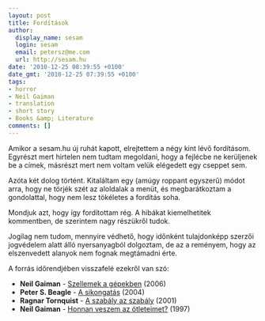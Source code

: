 ```yaml
---
layout: post
title: Fordítások
author:
  display_name: sesam
  login: sesam
  email: petersz@me.com
  url: http://sesam.hu
date: '2010-12-25 08:39:55 +0100'
date_gmt: '2010-12-25 07:39:55 +0100'
tags:
- horror
- Neil Gaiman
- translation
- short story
- Books &amp; Literature
comments: []
---
```


Amikor a sesam.hu új ruhát kapott, elrejtettem a négy kint lévő fordításom. Egyrészt mert hirtelen nem tudtam megoldani, hogy a fejlécbe ne kerüljenek be a címek, másrészt mert nem voltam velük elégedett egy cseppet sem.

Azóta két dolog történt. Kitaláltam egy (amúgy roppant egyszerű) módot arra, hogy ne törjék szét az aloldalak a menüt, és megbarátkoztam a gondolattal, hogy nem lesz tökéletes a fordítás soha.

Mondjuk azt, hogy így fordítottam rég. A hibákat kiemelhetitek kommentben, de szerintem nagy részükről tudok.

Jogilag nem tudom, mennyire védhető, hogy időnként tulajdonképp szerzői jogvédelem alatt álló nyersanyagból dolgoztam, de az a reményem, hogy az elszenvedett alanyok nem fognak megtámadni érte.

A forrás időrendjében visszafelé ezekről van szó:

  * **Neil Gaiman** \- [Szellemek a gépekben](http://sesam.hu/archives/neil-gaiman-szellemek-a-gepekben) (2006)
  * **Peter S. Beagle** \- [A sikongatás](http://sesam.hu/archives/peter-s-beagle-a-sikongatas) (2004)
  * **Ragnar Tornquist** \- [A szabály az szabály](http://sesam.hu/archives/ragnar-tornquist-a-szabaly-az-szabaly) (2001)
  * **Neil Gaiman** \- [Honnan veszem az ötleteimet?](http://sesam.hu/archives/neil-gaiman-honnan-veszem-az-otleteimet) (1997)
